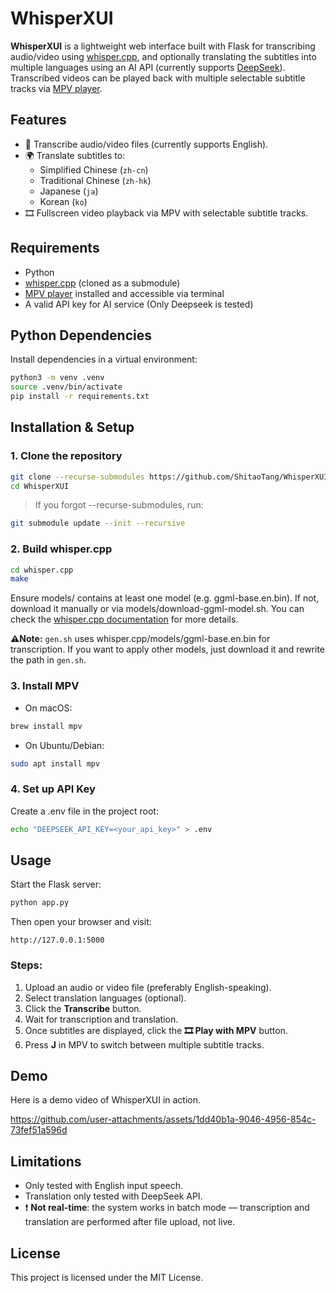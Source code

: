 # WhisperXUI

**WhisperXUI** is a lightweight web interface built with Flask for transcribing audio/video using [whisper.cpp](https://github.com/ggerganov/whisper.cpp), and optionally translating the subtitles into multiple languages using an AI API (currently supports [DeepSeek](https://deepseek.com/)). Transcribed videos can be played back with multiple selectable subtitle tracks via [MPV player](https://mpv.io/).

## Features

- 📄 Transcribe audio/video files (currently supports English).
- 🌍 Translate subtitles to:
  - Simplified Chinese (`zh-cn`)
  - Traditional Chinese (`zh-hk`)
  - Japanese (`ja`)
  - Korean (`ko`)
- 🎞️ Fullscreen video playback via MPV with selectable subtitle tracks.

## Requirements

- Python
- [whisper.cpp](https://github.com/ggerganov/whisper.cpp) (cloned as a submodule)
- [MPV player](https://mpv.io/) installed and accessible via terminal
- A valid API key for AI service (Only Deepseek is tested)

## Python Dependencies

Install dependencies in a virtual environment:

```sh
python3 -m venv .venv
source .venv/bin/activate
pip install -r requirements.txt
```

## Installation & Setup

### 1. Clone the repository

```sh
git clone --recurse-submodules https://github.com/ShitaoTang/WhisperXUI.git
cd WhisperXUI
```

> If you forgot --recurse-submodules, run:

```sh
git submodule update --init --recursive
```

### 2. Build whisper.cpp

```sh
cd whisper.cpp
make
```

Ensure models/ contains at least one model (e.g. ggml-base.en.bin). If not, download it manually or via models/download-ggml-model.sh. You can check the [whisper.cpp documentation](https://github.com/ggerganov/whisper.cpp) for more details.

**⚠️Note:** `gen.sh` uses whisper.cpp/models/ggml-base.en.bin for transcription. If you want to apply other models, just download it and rewrite the path in `gen.sh`.

### 3. Install MPV

- On macOS:

```sh
brew install mpv
```

- On Ubuntu/Debian:

```sh
sudo apt install mpv
```

### 4. Set up API Key

Create a .env file in the project root:

```sh
echo "DEEPSEEK_API_KEY=<your_api_key>" > .env
```

## Usage

Start the Flask server:

```sh
python app.py
```

Then open your browser and visit:

```
http://127.0.0.1:5000
```

### Steps:
1. Upload an audio or video file (preferably English-speaking).
2. Select translation languages (optional).
3. Click the **Transcribe** button.
4. Wait for transcription and translation.
5. Once subtitles are displayed, click the **🎞️ Play with MPV** button.
6. Press **J** in MPV to switch between multiple subtitle tracks.

## Demo

Here is a demo video of WhisperXUI in action.

https://github.com/user-attachments/assets/1dd40b1a-9046-4956-854c-73fef51a596d

## Limitations

- Only tested with English input speech.
- Translation only tested with DeepSeek API.
- ❗ **Not real-time**: the system works in batch mode — transcription and translation are performed after file upload, not live.

## License
This project is licensed under the MIT License.
